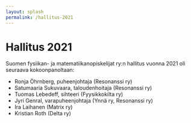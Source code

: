 ```yaml
---
layout: splash
permalink: /hallitus-2021
---
```

# Hallitus 2021

Suomen fysiikan- ja matematiikanopiskelijat ry:n hallitus vuonna 2021 oli seuraava kokoonpanoltaan:

* Ronja Öhrnberg, puheenjohtaja (Resonanssi ry)
* Satumaaria Sukuvaara, taloudenhoitaja (Resonanssi ry)
* Tuomas Lebedeff, sihteeri (Fyysikkokilta ry)
* Jyri Genral, varapuheenjohtaja (Ynnä ry, Resonanssi ry)
* Ira Laihanen (Matrix ry)
* Kristian Roth (Delta ry)
